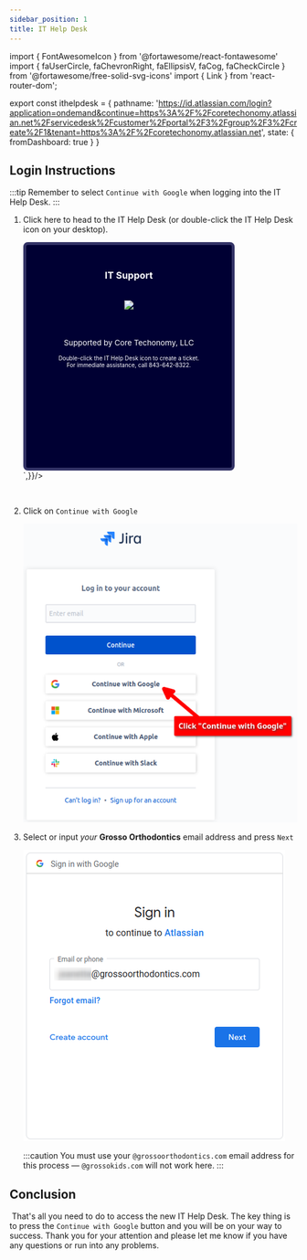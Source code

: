 ```yaml
---
sidebar_position: 1
title: IT Help Desk
---
```


import { FontAwesomeIcon } from '@fortawesome/react-fontawesome'
import { faUserCircle, faChevronRight, faEllipsisV, faCog, faCheckCircle } from '@fortawesome/free-solid-svg-icons'
import { Link } from 'react-router-dom';

export const ithelpdesk = {
  pathname: 'https://id.atlassian.com/login?application=ondemand&continue=https%3A%2F%2Fcoretechonomy.atlassian.net%2Fservicedesk%2Fcustomer%2Fportal%2F3%2Fgroup%2F3%2Fcreate%2F1&tenant=https%3A%2F%2Fcoretechonomy.atlassian.net',
  state: { fromDashboard: true }
}

## Login Instructions

:::tip
Remember to select `Continue with Google` when logging into the IT Help Desk.
:::

1. Click <Link to={ithelpdesk} target="_blank">here</Link> to head to the <Link to={ithelpdesk} target="_blank">IT Help Desk</Link> (or double-click the IT Help Desk icon on your desktop).

    <div dangerouslySetInnerHTML={{ __html: `
        <div style="border-radius: 8px; padding: 20px; width: 320px; height: 350px; text-align: center; background: #000033; border: 5px solid #333366;">
        <h3 style="color: white;">IT Support</h5><br />
        <a target="_blank" href="https://id.atlassian.com/login?application=ondemand&continue=https%3A%2F%2Fcoretechonomy.atlassian.net%2Fservicedesk%2Fcustomer%2Fportal%2F3%2Fgroup%2F3%2Fcreate%2F1&tenant=https%3A%2F%2Fcoretechonomy.atlassian.net"><img class="img-fluid" src="/img/guides/help-desk-shortcut.png"></img></a>
        <br /><br /><br />
        <p style="color: white; font-size: .95em;">Supported by Core Techonomy, LLC</p>
        <p style="color: white; font-size: .71em;">Double-click the IT Help Desk icon to create a ticket.<br />For
        immediate assistance, call 843-642-8322.</p>
        </div>
    `,}}/>

<br />

2. Click on `Continue with Google`

    ![Google Sign-in](./assets/google-sign-in.png)

3. Select or input *your* **Grosso Orthodontics** email address and press `Next`

    ![Sign-in](./assets/sign-in.png)

    :::caution
    You must use your `@grossoorthodontics.com` email address for this process — `@grossokids.com` will not work here.
    :::

## Conclusion

<FontAwesomeIcon icon={faCheckCircle} color="green" />&nbsp;That's all you need to do to access the new IT Help Desk. The key thing is to press the <code>Continue with Google</code> button and you will be on your way to success. Thank you for your attention and please let me know if you have any questions or run into any problems.